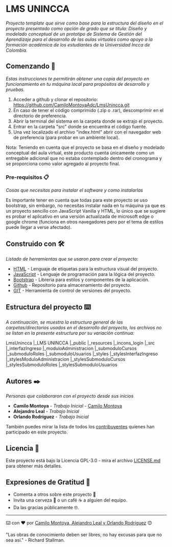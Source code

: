 # LMS UNINCCA

_Proyecto template que sirve como base para la estructura del diseño en el proyecto presentado como opción de grado que se titula: Diseño y modelado conceptual de un prototipo de Sistema de Gestión del Aprendizaje para el desarrollo de las aulas virtuales como apoyo a la formación académica de los estudiantes de la Universidad Incca de Colombia._

## Comenzando 🚀

_Estas instrucciones te permitirán obtener una copia del proyecto en funcionamiento en tu máquina local para propósitos de desarrollo y pruebas._

1. Acceder a github y clonar el repositorio: https://github.com/CamiloMontoyaAdc/LmsUnincca.git
2. En caso de tener el código comprimido (.zip o .rar), descomprimir en el directorio de preferencia.
3. Abrir la terminal del sistema en la carpeta donde se extrajo el proyecto.
4. Entrar en la carpeta "src" donde se encuentra el código fuente.
5. Una vez localizado el archivo "index.html" abrir con el navegador web de preferencia (para probar en un ambiente local).

Nota: Teniendo en cuenta que el proyecto se basa en el diseño y modelado conceptual del aula virtual, este producto cuenta únicamente como un entregable adicional que no estaba contemplado dentro del cronograma y se proporciona como valor agregado al proyecto final.

### Pre-requisitos 📋

_Cosas que necesitas para instalar el software y como instalarlas_

Es importante tener en cuenta que todas para este proyecto se uso bootstrap, sin embargo, no necesitas instalar nada en tu máquina ya que es un proyecto sencillo con JavaScript Vanilla y HTML, lo único que se sugiere es probar el aplicativo en una versión actualizada de microsoft edge o google chrome (funciona en otros navegadores pero por el tema de estilos puede llegar a verse afectado).

## Construido con 🛠️

_Listado de herramientas que se usaron para crear el proyecto:_

* [HTML](http://www.hipertexto.info/documentos/html.htm) - Lenguaje de etiquetas para la estructura visual del proyecto.
* [JavaScript](https://developer.mozilla.org/es/docs/Web/JavaScript) - Lenguaje de programación para la lógica del proyecto.
* [Bootstrap](https://getbootstrap.com/) - Libreria para estilos y componentes de la aplicación.
* [Github](https://github.com/) - Repositorio para almacenamiento del proyecto.
* [GIT](https://git-scm.com/) - Herramienta de control de versiones del proyecto.

## Estructura del proyecto ⌨️

_A continuación, se muestra la estructura general de las carpetas/directorios usados en el desarrollo del proyecto, los archivos no se listan en la presente estructura por su variación continua:_

LmsUnincca
|_LMS UNINCCA
	|_public
	|_resources
		|_incons_login
	|_src
		|_interfazIngreso
		|_moduloAdministracion
			|_submoduloCursos
			|_submoduloRoles
			|_submoduloUsuarios
	|_styles
		|_stylesInterfazIngreso
		|_stylesModuloAdministracion
			|_stylesSubmoduloCursos
			|_stylesSubmoduloRoles
			|_stylesSubmoduloUsuarios
		

## Autores ✒️

_Personas que colaboraron con el proyecto desde sus inicios_

* **Camilo Montoya** - *Trabajo Inicial* - [Camilo Montoya](https://github.com/CamiloMontoyaAdc)
* **Alejandro Leal** - *Trabajo Inicial*
* **Orlando Rodríguez** - *Trabajo Inicial*

También puedes mirar la lista de todos los [contribuyentes](https://github.com/CamiloMontoyaAdc/LmsUnincca/graphs/contributors) quíenes han participado en este proyecto. 

## Licencia 📄

Este proyecto está bajo la Licencia GPL-3.0 - mira el archivo [LICENSE.md](https://github.com/CamiloMontoyaAdc/LmsUnincca/blob/main/LICENSE) para obtener más detalles.

## Expresiones de Gratitud 🎁

* Comenta a otros sobre este proyecto 📢
* Invita una cerveza 🍺 o un café ☕ a alguien del equipo. 
* Da las gracias públicamente 🤓.

---
⌨️ con ❤️ por [Camilo Montoya, Alejandro Leal y Orlando Rodríguez](https://github.com/CamiloMontoyaAdc) 😊


"Las obras de conocimiento deben ser libres, no hay excusas para que no sea así." - Richard Stallman.